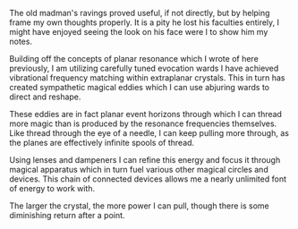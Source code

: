 The old madman's ravings proved useful, if not directly, but by helping frame my own thoughts properly. It is a pity he lost his faculties entirely, I might have enjoyed seeing the look on his face were I to show him my notes.

Building off the concepts of planar resonance which I wrote of here previously, I am utilizing carefully tuned evocation wards I have achieved vibrational frequency matching within extraplanar crystals. This in turn has created sympathetic magical eddies which I can use abjuring wards to direct and reshape.

These eddies are in fact planar event horizons through which I can thread more magic than is produced by the resonance frequencies themselves. Like thread through the eye of a needle, I can keep pulling more through, as the planes are effectively infinite spools of thread.

Using lenses and dampeners I can refine this energy and focus it through magical apparatus which in turn fuel various other magical circles and devices. This chain of connected devices allows me a nearly unlimited font of energy to work with.

The larger the crystal, the more power I can pull, though there is some diminishing return after a point.